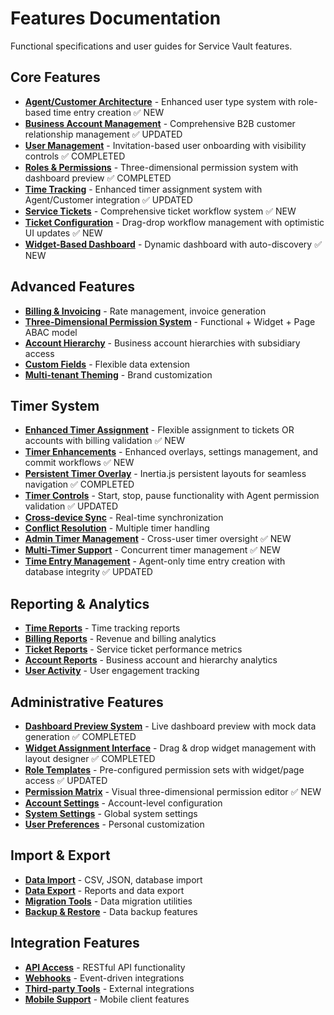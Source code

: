 # Features Documentation

Functional specifications and user guides for Service Vault features.

## Core Features
- **[Agent/Customer Architecture](agent-customer-architecture.md)** - Enhanced user type system with role-based time entry creation ✅ NEW
- **[Business Account Management](business-account-management.md)** - Comprehensive B2B customer relationship management ✅ UPDATED
- **[User Management](user-management.md)** - Invitation-based user onboarding with visibility controls ✅ COMPLETED
- **[Roles & Permissions](roles-permissions.md)** - Three-dimensional permission system with dashboard preview ✅ COMPLETED
- **[Time Tracking](time-tracking.md)** - Enhanced timer assignment system with Agent/Customer integration ✅ UPDATED
- **[Service Tickets](service-tickets.md)** - Comprehensive ticket workflow system ✅ NEW
- **[Ticket Configuration](ticket-configuration.md)** - Drag-drop workflow management with optimistic UI updates ✅ NEW
- **[Widget-Based Dashboard](widget-dashboard.md)** - Dynamic dashboard with auto-discovery ✅ NEW

## Advanced Features
- **[Billing & Invoicing](billing-invoicing.md)** - Rate management, invoice generation
- **[Three-Dimensional Permission System](permission-system.md)** - Functional + Widget + Page ABAC model
- **[Account Hierarchy](account-hierarchy.md)** - Business account hierarchies with subsidiary access
- **[Custom Fields](custom-fields.md)** - Flexible data extension
- **[Multi-tenant Theming](theming.md)** - Brand customization

## Timer System
- **[Enhanced Timer Assignment](enhanced-timer-assignment.md)** - Flexible assignment to tickets OR accounts with billing validation ✅ NEW
- **[Timer Enhancements](timer-enhancements.md)** - Enhanced overlays, settings management, and commit workflows ✅ NEW
- **[Persistent Timer Overlay](persistent-timer-overlay.md)** - Inertia.js persistent layouts for seamless navigation ✅ COMPLETED
- **[Timer Controls](timer-controls.md)** - Start, stop, pause functionality with Agent permission validation ✅ UPDATED
- **[Cross-device Sync](timer-sync.md)** - Real-time synchronization
- **[Conflict Resolution](timer-conflicts.md)** - Multiple timer handling
- **[Admin Timer Management](admin-timer-management.md)** - Cross-user timer oversight ✅ NEW
- **[Multi-Timer Support](multi-timer-support.md)** - Concurrent timer management ✅ NEW
- **[Time Entry Management](time-entry-management.md)** - Agent-only time entry creation with database integrity ✅ UPDATED

## Reporting & Analytics
- **[Time Reports](time-reports.md)** - Time tracking reports
- **[Billing Reports](billing-reports.md)** - Revenue and billing analytics
- **[Ticket Reports](ticket-reports.md)** - Service ticket performance metrics
- **[Account Reports](account-reports.md)** - Business account and hierarchy analytics
- **[User Activity](user-activity.md)** - User engagement tracking

## Administrative Features
- **[Dashboard Preview System](dashboard-preview.md)** - Live dashboard preview with mock data generation ✅ COMPLETED
- **[Widget Assignment Interface](widget-assignment.md)** - Drag & drop widget management with layout designer ✅ COMPLETED
- **[Role Templates](role-templates.md)** - Pre-configured permission sets with widget/page access ✅ UPDATED
- **[Permission Matrix](permission-matrix.md)** - Visual three-dimensional permission editor ✅ NEW
- **[Account Settings](account-settings.md)** - Account-level configuration
- **[System Settings](system-settings.md)** - Global system settings
- **[User Preferences](user-preferences.md)** - Personal customization

## Import & Export
- **[Data Import](data-import.md)** - CSV, JSON, database import
- **[Data Export](data-export.md)** - Reports and data export
- **[Migration Tools](migration-tools.md)** - Data migration utilities
- **[Backup & Restore](backup-restore.md)** - Data backup features

## Integration Features
- **[API Access](api-access.md)** - RESTful API functionality
- **[Webhooks](webhooks.md)** - Event-driven integrations
- **[Third-party Tools](third-party-tools.md)** - External integrations
- **[Mobile Support](mobile-support.md)** - Mobile client features